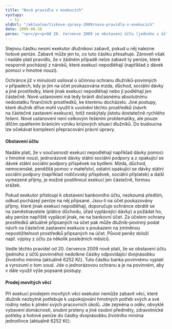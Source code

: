 ```yaml
---
title: "Nová pravidla v exekucích"
vystupy:
  - tz
oldUrl: "/aktualne/tiskove-zpravy-2009/nova-pravidla-v-exekucich"
date: 2009-08-26
perex: "<p></p><p>Od 20. července 2009 se obstavení účtu (jednoho z účtů) dlužníka-povinného nedotkne částky odpovídající dvojnásobku životního minima (celkem 6.252 Kč). Tuto částku banka povinnému na jeho žádost vyplatí. Jde pouze o jednorázovou ochranu povinných.</p>"
---
```


<!-- imported from the old website -->

<p>Stejnou částku nesmí exekutor dlužníkovi zabavit, pokud u něj nalezne hotové peníze. Zabavit může jen to, co tuto částku přesahuje. Zároveň však i nadále platí pravidlo, že v žádném případě nelze zabavit ty peníze, které nesporně pocházejí z nároků, které exekuci nepodléhají (například z dávek pomoci v hmotné nouzi).</p><p>Ochránce již v minulosti usiloval o účinnou ochranu dlužníků-povinných v případech, kdy je jim na účet poukazována mzda, důchod, sociální dávky a jiné prostředky, které jinak exekuci nepodléhají nebo jí podléhají jen částečně. Nové ustanovení má tedy bránit dočasnému absolutnímu nedostatku finančních prostředků, ke kterému docházelo. Jiné postupy, které dlužník dříve mohl využít k uvolnění těchto prostředků (návrh na částečné zastavení exekuce), totiž neskýtaly jistotu dostatečně rychlého řešení. Nové ustanovení není celkovým řešením problematiky, ale pouze dílčím opatřením bránícím vzniku krizových situací dlužníků. Do budoucna lze očekávat komplexní přepracování právní úpravy.</p><h4>Obstavení účtu</h4><p>Nadále platí, že v současnosti exekuci nepodléhají například dávky pomoci v hmotné nouzi, jednorázové dávky státní sociální podpory a z opakující se dávek státní sociální podpory příspěvek na bydlení. Mzda, důchod, nemocenské, peněžitá pomoc v mateřství, ostatní opakující se dávky státní sociální podpory (například rodičovský příspěvek, sociální příplatek) a další vymezené příjmy, je možné postihnout exekucí jen částečně, formou srážek.</p><p>Pokud exekutor přistoupí k obstavení bankovního účtu, nezkoumá předtím, odkud pocházejí peníze na něj připsané. Jsou-li na účet poukazovány příjmy, které jinak exekuci nepodléhají, doporučuje ochránce obrátit se na zaměstnavatele (plátce důchodu, úřad vyplácející dávky) a požádat ho, aby peníze napříště vyplácel jinak, ne na bankovní účet. Za účelem ochrany prostředků aktuálně připsaných na účet pak může dlužník-povinný podat návrh na částečné zastavení exekuce s poukazem na zmíněnou nepostižitelnost prostředků připsaných na účet. Původ peněz doloží např. výpisy z účtu za několik posledních měsíců.</p><p>Vedle těchto pravidel od 20. července 2009 nově platí, že se obstavení účtu (jednoho z účtů povinného) nedotkne částky odpovídající dvojnásobku životního minima (aktuálně 6252 Kč). Tuto částku banka povinnému vyplatí a vyrozumí o tom soud. Jde o jednorázovou ochranu a je na povinném, aby v dále využil výše popsané postupy.</p><h4>Prodej movitých věcí</h4><p>Při exekuci prodejem movitých věcí exekutor nemůže zabavit věci, které dlužník nezbytně potřebuje k uspokojování hmotných potřeb svých a své rodiny nebo k plnění svých pracovních úkolů. Jde zejména o oděv, obvyklé vybavení domácnosti, snubní prsteny a jiné osobní předměty, zdravotnické potřeby a hotové peníze do částky dvojnásobku životního minima jednotlivce (aktuálně 6252 Kč).</p>

